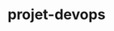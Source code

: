 # projet-devops

<!-- Security scan triggered at 2025-09-02 14:30:38 -->

<!-- Security scan triggered at 2025-09-09 05:55:13 -->

<!-- Security scan triggered at 2025-09-28 16:05:16 -->